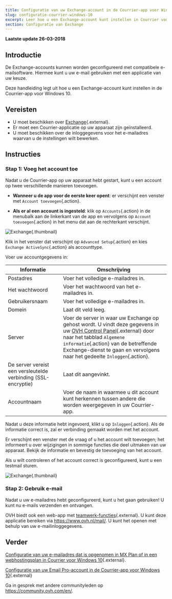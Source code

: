 ```yaml
---
title: Configuratie van uw Exchange-account in de Courrier-app voor Windows 10
slug: configuratie-courrier-windows-10
excerpt: Leer hoe u een Exchange-account kunt instellen in Courrier voor Windows 10
section: Configuratie van Exchange
---
```


**Laatste update 26-03-2018**

## Introductie

De Exchange-accounts kunnen worden geconfigureerd met compatibele e-mailsoftware.  Hiermee kunt u uw e-mail gebruiken met een applicatie van uw keuze.

Deze handleiding legt uit hoe u een Exchange-account kunt instellen in de Courrier-app voor Windows 10.

## Vereisten

- U moet beschikken over [Exchange](https://www.ovh.com/nl/emails/){.external}.
- Er moet een Courrier-applicatie op uw apparaat zijn geïnstalleerd.
- U moet beschikken over de inloggegevens voor het e-mailadres waarvan u de instellingen wilt bewerken.

## Instructies

### Stap 1: Voeg het account toe

Nadat u de Courrier-app op uw apparaat hebt gestart, kunt u een account op twee verschillende manieren toevoegen.

- **Wanneer u de app voor de eerste keer opent**: er verschijnt een venster met `Account toevoegen`{.action}.

- **Als er al een account is ingesteld**: klik op `Accounts`{.action} in de menubalk aan de linkerkant van de app en vervolgens op `Account toevoegen`{.action} in het menu dat aan de rechterkant verschijnt.

![Exchange](images/configuration-mail-windows-step1.png){.thumbnail}

Klik in het venster dat verschijnt op `Advanced Setup`{.action} en kies `Exchange ActiveSync`{.action} als accounttype.

Voer uw accountgegevens in:

|Informatie|Omschrijving|
|---|---|
|Postadres|Voer het volledige e-mailadres in.|
|Het wachtwoord|Voer het wachtwoord van het e-mailadres in.|
|Gebruikersnaam|Voer het volledige e-mailadres in. |
|Domein|Laat dit veld leeg.|
|Server|Voer de server in waar uw Exchange op gehost wordt.  U vindt deze gegevens in uw [OVH Control Panel](https://www.ovh.com/auth/?action=gotomanager){.external} door naar het tabblad `Algemene informatie`{.action} van de betreffende Exchange-dienst te gaan en vervolgens naar het gedeelte `Inloggen`{.action}.|
|De server vereist een versleutelde verbinding (SSL-encryptie)|Laat dit aangevinkt. |
|Accountnaam|Voer de naam in waarmee u dit account kunt herkennen tussen andere die worden weergegeven in uw Courrier-app.|

Nadat u deze informatie hebt ingevoerd, klikt u op `Inloggen`{.action}. Als de informatie correct is, zal er verbinding gemaakt worden met het account.

Er verschijnt een venster met de vraag of u het account wilt toevoegen; het informeert u over wijzigingen in sommige functies die deel uitmaken van uw apparaat. Bekijk de informatie en bevestig de toevoeging van het account.

Als u wilt controleren of het account correct is geconfigureerd, kunt u een testmail sturen.

![Exchange](images/configuration-mail-windows-exchange-step2.png){.thumbnail}

### Stap 2: Gebruik e-mail

Nadat u uw e-mailadres hebt geconfigureerd, kunt u het gaan gebruiken! U kunt nu e-mails verzenden en ontvangen.

OVH biedt ook een web-app met [teamwerk-functies](https://www.ovh.com/nl/emails/){.external}. U kunt deze applicatie bereiken via <https://www.ovh.nl/mail/>. U kunt het openen met behulp van uw e-mailinloggegevens.

## Verder

[Configuratie van uw e-mailadres dat is opgenomen in MX Plan of in een webhostingsplan in Courrier voor Windows 10](https://docs.ovh.com/nl/emails/configuratie-courrier-windows-10/){.external}.

[Configuratie van uw Email Pro-account in de Courrier-app voor Windows 10](https://docs.ovh.com/nl/emails-pro/configuratie-courrier-windows-10/){.external}

Ga in gesprek met andere communityleden op <https://community.ovh.com/en/>.